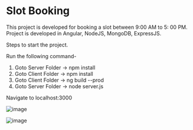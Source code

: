 # Slot Booking

This project is developed for booking a slot between 9:00 AM to 5: 00 PM.
Project is developed in Angular, NodeJS, MongoDB, ExpressJS.


Steps to start the project.

Run the following command-

1. Goto Server Folder -> npm install
2. Goto Client Folder -> npm install
3. Goto Client Folder -> ng build --prod
4. Goto Server Folder -> node server.js

Navigate to localhost:3000

![image](https://user-images.githubusercontent.com/51874127/151164413-cd142af4-b4d1-4c8d-8a3f-8a0c4ce1a543.png)


![image](https://user-images.githubusercontent.com/51874127/151163559-6d1aea89-a76c-4fce-bff3-77de16332040.png)

